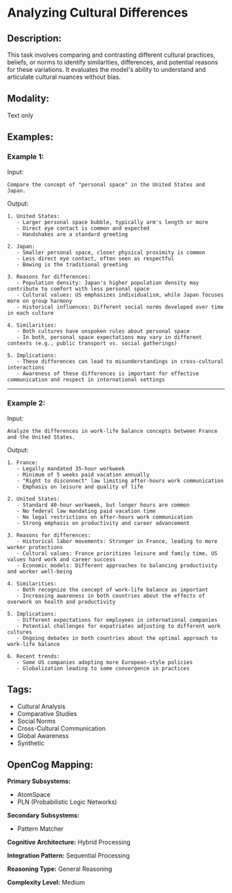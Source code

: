 # Analyzing Cultural Differences

## Description:
This task involves comparing and contrasting different cultural practices, beliefs, or norms to identify similarities, differences, and potential reasons for these variations. It evaluates the model's ability to understand and articulate cultural nuances without bias.

## Modality:
Text only

## Examples:

### Example 1:

Input:

```
Compare the concept of "personal space" in the United States and Japan.
```

Output:

```
1. United States:
   - Larger personal space bubble, typically arm's length or more
   - Direct eye contact is common and expected
   - Handshakes are a standard greeting

2. Japan:
   - Smaller personal space, closer physical proximity is common
   - Less direct eye contact, often seen as respectful
   - Bowing is the traditional greeting

3. Reasons for differences:
   - Population density: Japan's higher population density may contribute to comfort with less personal space
   - Cultural values: US emphasizes individualism, while Japan focuses more on group harmony
   - Historical influences: Different social norms developed over time in each culture

4. Similarities:
   - Both cultures have unspoken rules about personal space
   - In both, personal space expectations may vary in different contexts (e.g., public transport vs. social gatherings)

5. Implications:
   - These differences can lead to misunderstandings in cross-cultural interactions
   - Awareness of these differences is important for effective communication and respect in international settings
```

---

### Example 2:

Input:

```
Analyze the differences in work-life balance concepts between France and the United States.
```

Output:

```
1. France:
   - Legally mandated 35-hour workweek
   - Minimum of 5 weeks paid vacation annually
   - "Right to disconnect" law limiting after-hours work communication
   - Emphasis on leisure and quality of life

2. United States:
   - Standard 40-hour workweek, but longer hours are common
   - No federal law mandating paid vacation time
   - No legal restrictions on after-hours work communication
   - Strong emphasis on productivity and career advancement

3. Reasons for differences:
   - Historical labor movements: Stronger in France, leading to more worker protections
   - Cultural values: France prioritizes leisure and family time, US values hard work and career success
   - Economic models: Different approaches to balancing productivity and worker well-being

4. Similarities:
   - Both recognize the concept of work-life balance as important
   - Increasing awareness in both countries about the effects of overwork on health and productivity

5. Implications:
   - Different expectations for employees in international companies
   - Potential challenges for expatriates adjusting to different work cultures
   - Ongoing debates in both countries about the optimal approach to work-life balance

6. Recent trends:
   - Some US companies adopting more European-style policies
   - Globalization leading to some convergence in practices
```

## Tags:
- Cultural Analysis
- Comparative Studies
- Social Norms
- Cross-Cultural Communication
- Global Awareness
- Synthetic

## OpenCog Mapping:

**Primary Subsystems:**
- AtomSpace
- PLN (Probabilistic Logic Networks)

**Secondary Subsystems:**
- Pattern Matcher

**Cognitive Architecture:** Hybrid Processing

**Integration Pattern:** Sequential Processing

**Reasoning Type:** General Reasoning

**Complexity Level:** Medium